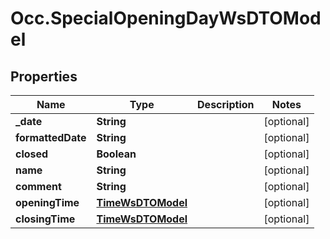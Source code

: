 # Occ.SpecialOpeningDayWsDTOModel

## Properties
Name | Type | Description | Notes
------------ | ------------- | ------------- | -------------
**_date** | **String** |  | [optional] 
**formattedDate** | **String** |  | [optional] 
**closed** | **Boolean** |  | [optional] 
**name** | **String** |  | [optional] 
**comment** | **String** |  | [optional] 
**openingTime** | [**TimeWsDTOModel**](TimeWsDTOModel.md) |  | [optional] 
**closingTime** | [**TimeWsDTOModel**](TimeWsDTOModel.md) |  | [optional] 


